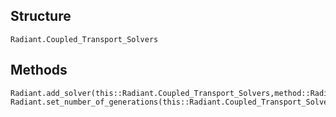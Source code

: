## Structure
```@docs
Radiant.Coupled_Transport_Solvers
```

## Methods
```@docs
Radiant.add_solver(this::Radiant.Coupled_Transport_Solvers,method::Radiant.Discrete_Ordinates)
Radiant.set_number_of_generations(this::Radiant.Coupled_Transport_Solvers,number_of_generations::Int64)
```